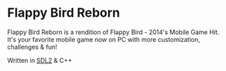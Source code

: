 # Flappy Bird Reborn

Flappy Bird Reborn is a rendition of Flappy Bird - 2014's Mobile Game Hit. It's your favorite mobile game now on PC with more customization, challenges & fun!

Written in [SDL2](https://www.libsdl.org/) & C++ 
